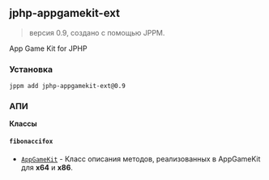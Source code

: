 ## jphp-appgamekit-ext
> версия 0.9, создано с помощью JPPM.

App Game Kit for JPHP

### Установка
```
jppm add jphp-appgamekit-ext@0.9
```

### АПИ
**Классы**

#### `fibonaccifox`

- [`AppGameKit`](/docs/classes/fibonaccifox/) - Класс описания методов, реализованных в AppGameKit для <b>x64</b> и <b>x86</b>.
